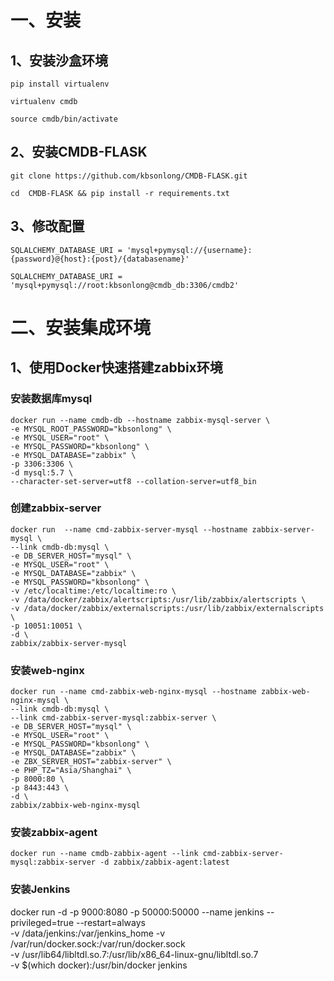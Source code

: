 # 一、安装

## 1、安装沙盒环境

    pip install virtualenv

    virtualenv cmdb

    source cmdb/bin/activate

## 2、安装CMDB-FLASK

    git clone https://github.com/kbsonlong/CMDB-FLASK.git

    cd  CMDB-FLASK && pip install -r requirements.txt

## 3、修改配置

    SQLALCHEMY_DATABASE_URI = 'mysql+pymysql://{username}:{password}@{host}:{post}/{databasename}'

    SQLALCHEMY_DATABASE_URI = 'mysql+pymysql://root:kbsonlong@cmdb_db:3306/cmdb2'

# 二、安装集成环境

## 1、使用Docker快速搭建zabbix环境

### 安装数据库mysql

    docker run --name cmdb-db --hostname zabbix-mysql-server \
    -e MYSQL_ROOT_PASSWORD="kbsonlong" \
    -e MYSQL_USER="root" \
    -e MYSQL_PASSWORD="kbsonlong" \
    -e MYSQL_DATABASE="zabbix" \
    -p 3306:3306 \
    -d mysql:5.7 \
    --character-set-server=utf8 --collation-server=utf8_bin

### 创建zabbix-server

    docker run  --name cmd-zabbix-server-mysql --hostname zabbix-server-mysql \
    --link cmdb-db:mysql \
    -e DB_SERVER_HOST="mysql" \
    -e MYSQL_USER="root" \
    -e MYSQL_DATABASE="zabbix" \
    -e MYSQL_PASSWORD="kbsonlong" \
    -v /etc/localtime:/etc/localtime:ro \
    -v /data/docker/zabbix/alertscripts:/usr/lib/zabbix/alertscripts \
    -v /data/docker/zabbix/externalscripts:/usr/lib/zabbix/externalscripts \
    -p 10051:10051 \
    -d \
    zabbix/zabbix-server-mysql

### 安装web-nginx

    docker run --name cmd-zabbix-web-nginx-mysql --hostname zabbix-web-nginx-mysql \
    --link cmdb-db:mysql \
    --link cmd-zabbix-server-mysql:zabbix-server \
    -e DB_SERVER_HOST="mysql" \
    -e MYSQL_USER="root" \
    -e MYSQL_PASSWORD="kbsonlong" \
    -e MYSQL_DATABASE="zabbix" \
    -e ZBX_SERVER_HOST="zabbix-server" \
    -e PHP_TZ="Asia/Shanghai" \
    -p 8000:80 \
    -p 8443:443 \
    -d \
    zabbix/zabbix-web-nginx-mysql

### 安装zabbix-agent

    docker run --name cmdb-zabbix-agent --link cmd-zabbix-server-mysql:zabbix-server -d zabbix/zabbix-agent:latest


### 安装Jenkins

docker run -d -p 9000:8080 -p 50000:50000 --name jenkins --privileged=true --restart=always  \
       -v /data/jenkins:/var/jenkins_home  -v /var/run/docker.sock:/var/run/docker.sock \
       -v /usr/lib64/libltdl.so.7:/usr/lib/x86_64-linux-gnu/libltdl.so.7 \
       -v $(which docker):/usr/bin/docker jenkins

